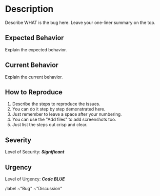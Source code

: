 # Description
Describe WHAT is the bug here. Leave your one-liner summary on the top.



## Expected Behavior
Explain the expected behavior.



## Current Behavior
Explain the current behavior.



## How to Reproduce
1. Describe the steps to reproduce the issues.
2. You can do it step by step demonstrated here.
3. Just remember to leave a space after your numbering.
2. You can use the "Add files" to add screenshots too.
3. Just list the steps out crisp and clear.



## Severity
Level of Security: ***Significant***

<!--
OPTIONS

***Critical***
danger, hang, freeze, or kill computer

***Severe***
blocking and can't use. Can't workaround it.

***Significant***
quite a problem but still usable. Can workaround it.

***Not significant***
just some minor touch-up. Everything is fine.
-->



## Urgency
Level of Urgency: ***Code BLUE***

<!--
OPTIONS

***Code BLACK***
Somebody's life is at stake (e.g. medical equipment, national security)

***Code RED***
Immediate attention! (e.g. my business is not running at all)

***Code BLUE***
Please plan out. (e.g. I can survive for now)

***Code GREEN***
Not urgent. (e.g. take your time)
-->


[comment]: # (Automation - Don't worry! Let's Cory takes over here.)
/label ~"Bug" ~"Discussion"
